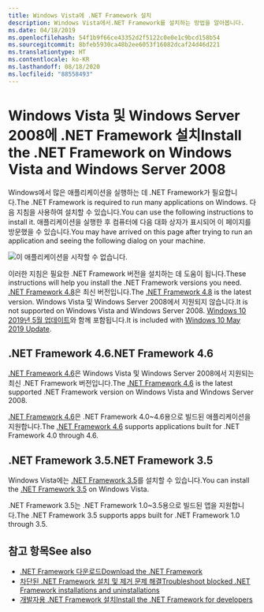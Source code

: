 ```yaml
---
title: Windows Vista에 .NET Framework 설치
description: Windows Vista에서.NET Framework를 설치하는 방법을 알아봅니다.
ms.date: 04/18/2019
ms.openlocfilehash: 54f1b9f66ce43352d2f5122c0e0e1c9bcd158b54
ms.sourcegitcommit: 8bfeb5930ca48b2ee6053f16082dcaf24d46d221
ms.translationtype: HT
ms.contentlocale: ko-KR
ms.lasthandoff: 08/18/2020
ms.locfileid: "88558493"
---
```

# <a name="install-the-net-framework-on-windows-vista-and-windows-server-2008"></a><span data-ttu-id="b35c6-103">Windows Vista 및 Windows Server 2008에 .NET Framework 설치</span><span class="sxs-lookup"><span data-stu-id="b35c6-103">Install the .NET Framework on Windows Vista and Windows Server 2008</span></span>

<span data-ttu-id="b35c6-104">Windows에서 많은 애플리케이션을 실행하는 데 .NET Framework가 필요합니다.</span><span class="sxs-lookup"><span data-stu-id="b35c6-104">The .NET Framework is required to run many applications on Windows.</span></span> <span data-ttu-id="b35c6-105">다음 지침을 사용하여 설치할 수 있습니다.</span><span class="sxs-lookup"><span data-stu-id="b35c6-105">You can use the following instructions to install it.</span></span> <span data-ttu-id="b35c6-106">애플리케이션을 실행한 후 컴퓨터에 다음 대화 상자가 표시되어 이 페이지를 방문했을 수 있습니다.</span><span class="sxs-lookup"><span data-stu-id="b35c6-106">You may have arrived on this page after trying to run an application and seeing the following dialog on your machine.</span></span>

![이 애플리케이션을 시작할 수 없습니다.](./media/this-application-could-not-be-started.png)

<span data-ttu-id="b35c6-108">이러한 지침은 필요한 .NET Framework 버전을 설치하는 데 도움이 됩니다.</span><span class="sxs-lookup"><span data-stu-id="b35c6-108">These instructions will help you install the .NET Framework versions you need.</span></span> <span data-ttu-id="b35c6-109">[.NET Framework 4.8](https://github.com/Microsoft/dotnet/tree/master/releases/net48)은 최신 버전입니다.</span><span class="sxs-lookup"><span data-stu-id="b35c6-109">The [.NET Framework 4.8](https://github.com/Microsoft/dotnet/tree/master/releases/net48) is the latest version.</span></span> <span data-ttu-id="b35c6-110">Windows Vista 및 Windows Server 2008에서 지원되지 않습니다.</span><span class="sxs-lookup"><span data-stu-id="b35c6-110">It is not supported on Windows Vista and Windows Server 2008.</span></span> <span data-ttu-id="b35c6-111">[Windows 10 2019년 5월 업데이트](https://support.microsoft.com/help/4028685/windows-10-get-the-update)와 함께 포함됩니다.</span><span class="sxs-lookup"><span data-stu-id="b35c6-111">It is included with [Windows 10 May 2019 Update](https://support.microsoft.com/help/4028685/windows-10-get-the-update).</span></span>

## <a name="net-framework-46"></a><span data-ttu-id="b35c6-112">.NET Framework 4.6</span><span class="sxs-lookup"><span data-stu-id="b35c6-112">.NET Framework 4.6</span></span>

<span data-ttu-id="b35c6-113">[.NET Framework 4.6](https://dotnet.microsoft.com/download/dotnet-framework/net46)은 Windows Vista 및 Windows Server 2008에서 지원되는 최신 .NET Framework 버전입니다.</span><span class="sxs-lookup"><span data-stu-id="b35c6-113">The [.NET Framework 4.6](https://dotnet.microsoft.com/download/dotnet-framework/net46) is the latest supported .NET Framework version on Windows Vista and Windows Server 2008.</span></span>

<span data-ttu-id="b35c6-114">[.NET Framework 4.6](https://dotnet.microsoft.com/download/dotnet-framework/net46)은 .NET Framework 4.0~4.6용으로 빌드된 애플리케이션을 지원합니다.</span><span class="sxs-lookup"><span data-stu-id="b35c6-114">The [.NET Framework 4.6](https://dotnet.microsoft.com/download/dotnet-framework/net46) supports applications built for .NET Framework 4.0 through 4.6.</span></span>

## <a name="net-framework-35"></a><span data-ttu-id="b35c6-115">.NET Framework 3.5</span><span class="sxs-lookup"><span data-stu-id="b35c6-115">.NET Framework 3.5</span></span>

<span data-ttu-id="b35c6-116">Windows Vista에는 [.NET Framework 3.5](https://dotnet.microsoft.com/download/dotnet-framework/net35-sp1)를 설치할 수 있습니다.</span><span class="sxs-lookup"><span data-stu-id="b35c6-116">You can install the [.NET Framework 3.5](https://dotnet.microsoft.com/download/dotnet-framework/net35-sp1) on Windows Vista.</span></span>

<span data-ttu-id="b35c6-117">.NET Framework 3.5는 .NET Framework 1.0~3.5용으로 빌드된 앱을 지원합니다.</span><span class="sxs-lookup"><span data-stu-id="b35c6-117">The .NET Framework 3.5 supports apps built for .NET Framework 1.0 through 3.5.</span></span>

## <a name="see-also"></a><span data-ttu-id="b35c6-118">참고 항목</span><span class="sxs-lookup"><span data-stu-id="b35c6-118">See also</span></span>

- [<span data-ttu-id="b35c6-119">.NET Framework 다운로드</span><span class="sxs-lookup"><span data-stu-id="b35c6-119">Download the .NET Framework</span></span>](https://dotnet.microsoft.com/download)
- [<span data-ttu-id="b35c6-120">차단된 .NET Framework 설치 및 제거 문제 해결</span><span class="sxs-lookup"><span data-stu-id="b35c6-120">Troubleshoot blocked .NET Framework installations and uninstallations</span></span>](troubleshoot-blocked-installations-and-uninstallations.md)
- [<span data-ttu-id="b35c6-121">개발자용 .NET Framework 설치</span><span class="sxs-lookup"><span data-stu-id="b35c6-121">Install the .NET Framework for developers</span></span>](guide-for-developers.md)
